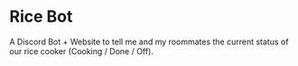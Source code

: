 # Rice Bot

A Discord Bot + Website to tell me and my roommates the current
status of our rice cooker (Cooking / Done / Off).